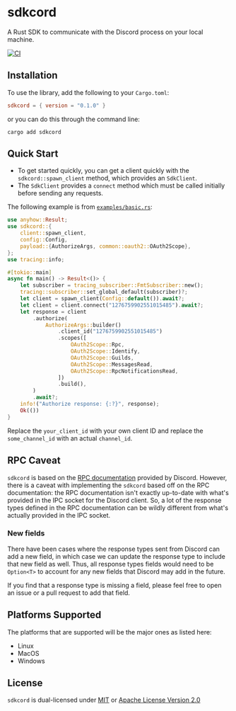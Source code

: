 # sdkcord
A Rust SDK to communicate with the Discord process on your local machine.

[![CI](https://github.com/reaovyd/sdkcord/actions/workflows/ci.yml/badge.svg?branch=main)](https://github.com/reaovyd/sdkcord/actions/workflows/ci.yml)

## Installation
To use the library, add the following to your `Cargo.toml`:
```toml
sdkcord = { version = "0.1.0" }
```

or you can do this through the command line:

```shell
cargo add sdkcord
```

## Quick Start
- To get started quickly, you can get a client quickly with the `sdkcord::spawn_client` method, which provides an `SdkClient`. 
- The `SdkClient` provides a `connect` method which must be called initially before sending any requests.

The following example is from [`examples/basic.rs`](https://github.com/reaovyd/sdkcord/blob/main/examples/basic.rs):
```rust no_run
use anyhow::Result;
use sdkcord::{
    client::spawn_client,
    config::Config,
    payload::{AuthorizeArgs, common::oauth2::OAuth2Scope},
};
use tracing::info;

#[tokio::main]
async fn main() -> Result<()> {
    let subscriber = tracing_subscriber::FmtSubscriber::new();
    tracing::subscriber::set_global_default(subscriber)?;
    let client = spawn_client(Config::default()).await?;
    let client = client.connect("1276759902551015485").await?;
    let response = client
        .authorize(
            AuthorizeArgs::builder()
                .client_id("1276759902551015485")
                .scopes([
                    OAuth2Scope::Rpc,
                    OAuth2Scope::Identify,
                    OAuth2Scope::Guilds,
                    OAuth2Scope::MessagesRead,
                    OAuth2Scope::RpcNotificationsRead,
                ])
                .build(),
        )
        .await?;
    info!("Authorize response: {:?}", response);
    Ok(())
}
```
Replace the `your_client_id` with your own client ID and replace the `some_channel_id` with an actual `channel_id`. 

## RPC Caveat
`sdkcord` is based on the [RPC documentation](https://discord.com/developers/docs/topics/rpc) provided by Discord. However,
there is a caveat with implementing the `sdkcord` based off on the RPC documentation: the RPC documentation
isn't exactly up-to-date with what's provided in the IPC socket for the Discord client. So, a lot of the response
types defined in the RPC documentation can be wildly different from what's actually provided in the IPC socket.

### New fields
There have been cases where the response types sent from Discord can add a new field, in which case we can update
the response type to include that new field as well. Thus, all response types fields would need to be `Option<T>`
to account for any new fields that Discord may add in the future.

If you find that a response type is missing a field, please feel free to open an issue or a pull request to add that field.

## Platforms Supported 
The platforms that are supported will be the major ones as listed here:
- Linux
- MacOS
- Windows

## License
`sdkcord` is dual-licensed under [MIT](https://github.com/reaovyd/sdkcord/blob/main/LICENSE-MIT) or [Apache License Version 2.0](https://github.com/reaovyd/sdkcord/blob/main/LICENSE-APACHE)
